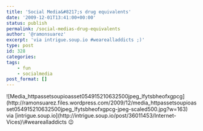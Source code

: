 ```yaml
---
title: 'Social Media&#8217;s drug equivalents'
date: '2009-12-01T13:41:00+00:00'
status: publish
permalink: /social-medias-drug-equivalents
author: '@ramonsuarez'
excerpt: 'via intrigue.soup.io #wearealladdicts ;)'
type: post
id: 328
categories:
tags:
    - fun
    - socialmedia
post_format: []
---
```

<div class="p_embed p_image_embed">![Media_httpassetsoupioasset054915210632500jpeg_lfytsbheofxgpcg](http://ramonsuarez.files.wordpress.com/2009/12/media_httpassetsoupioasset054915210632500jpeg_lfytsbheofxgpcg-jpeg-scaled500.jpg?w=163)</div>via [intrigue.soup.io](http://intrigue.soup.io/post/36011453/Internet-Vices)</div>\#wearealladdicts 😉

</div>